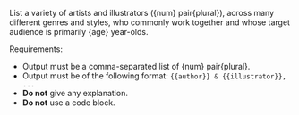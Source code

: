 List a variety of artists and illustrators ({num} pair{plural}), across many different genres and styles, who commonly work together and whose target audience is primarily {age} year-olds.

Requirements:
* Output must be a comma-separated list of {num} pair{plural}.
* Output must be of the following format: `{{author}} & {{illustrator}}, ...`
* **Do not** give any explanation.
* **Do not** use a code block.